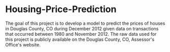 # Housing-Price-Prediction
The goal of this project is to develop a model to predict the prices of houses in Douglas County, CO during December 2012 given data on transactions that occurred between 1980 and November 2012. The raw data used for this project is publicly available on the Douglas County, CO, Assessor's Office's website.
